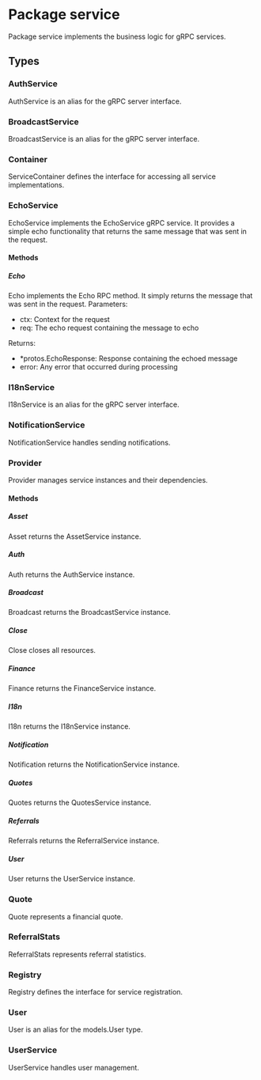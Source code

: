 # Package service

Package service implements the business logic for gRPC services.

## Types

### AuthService

AuthService is an alias for the gRPC server interface.

### BroadcastService

BroadcastService is an alias for the gRPC server interface.

### Container

ServiceContainer defines the interface for accessing all service implementations.

### EchoService

EchoService implements the EchoService gRPC service. It provides a simple echo functionality that
returns the same message that was sent in the request.

#### Methods

##### Echo

Echo implements the Echo RPC method. It simply returns the message that was sent in the request.
Parameters:

- ctx: Context for the request
- req: The echo request containing the message to echo

Returns:

- \*protos.EchoResponse: Response containing the echoed message
- error: Any error that occurred during processing

### I18nService

I18nService is an alias for the gRPC server interface.

### NotificationService

NotificationService handles sending notifications.

### Provider

Provider manages service instances and their dependencies.

#### Methods

##### Asset

Asset returns the AssetService instance.

##### Auth

Auth returns the AuthService instance.

##### Broadcast

Broadcast returns the BroadcastService instance.

##### Close

Close closes all resources.

##### Finance

Finance returns the FinanceService instance.

##### I18n

I18n returns the I18nService instance.

##### Notification

Notification returns the NotificationService instance.

##### Quotes

Quotes returns the QuotesService instance.

##### Referrals

Referrals returns the ReferralService instance.

##### User

User returns the UserService instance.

### Quote

Quote represents a financial quote.

### ReferralStats

ReferralStats represents referral statistics.

### Registry

Registry defines the interface for service registration.

### User

User is an alias for the models.User type.

### UserService

UserService handles user management.
